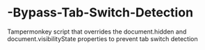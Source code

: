 # -Bypass-Tab-Switch-Detection
Tampermonkey script that overrides the document.hidden and document.visibilityState properties to prevent tab switch detection
